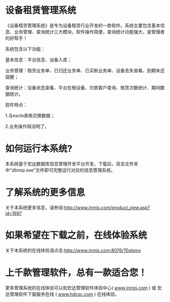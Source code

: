 # 设备租赁管理系统

《设备租赁管理系统》是专为设备租赁行业开发的一款软件。系统主要包含基本信息、业务管理、查询统计三大模块，软件操作简便，查询统计功能强大，是管理者的好帮手！ 

系统包含以下功能： 

基本信息：平台信息、设备入库； 

业务管理：租赁业务单、已归还业务单、已买断业务单、设备丢失查看、到期未还提醒； 

查询统计：设备状态查看、平台在租设备、欠款客户查询、租赁次数统计、期间数据统计。 

软件特点： 

1.与excle表格交换数据；

2.业务操作简洁明了。

# 如何运行本系统?

本系统基于宏达数据库信息管理开发平台开发，下载后，双击文件夹中"dbimp.exe"文件即可完整运行对应的信息管理系统。

# 了解系统的更多信息

关于本系统更多信息，请参阅:http://www.inmis.com/product_view.asp?id=1697

# 如果希望在下载之前，在线体验系统

关于本系统的在线体验请点击:http://www.inmis.com:8076/?Eplsms

# 上千款管理软件，总有一款适合您！

更多管理系统的在线体验可以到宏达管理软件体验中心( www.inmis.com ) 或 宏达管理软件下载服务在线 ( www.hdcsc.com ) 在线体验。

